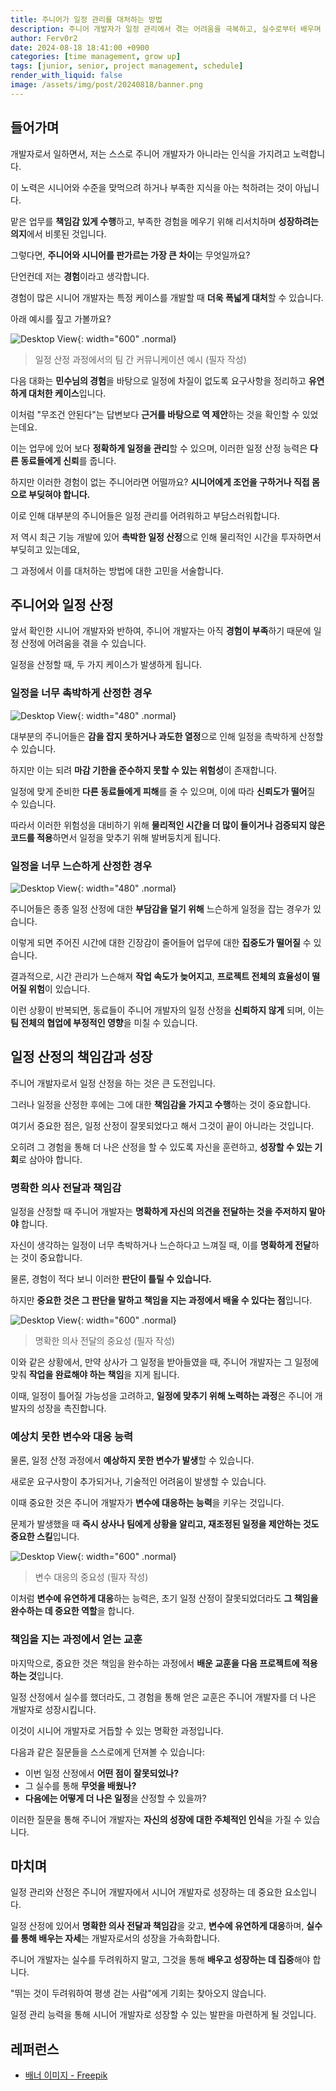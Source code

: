 ```yaml
---
title: 주니어가 일정 관리를 대처하는 방법
description: 주니어 개발자가 일정 관리에서 겪는 어려움을 극복하고, 실수로부터 배우며 성장하는 방법에 대하여
author: Ferv0r2
date: 2024-08-18 18:41:00 +0900
categories: [time management, grow up]
tags: [junior, senior, project management, schedule]
render_with_liquid: false
image: /assets/img/post/20240818/banner.png
---
```


## 들어가며

개발자로서 일하면서, 저는 스스로 주니어 개발자가 아니라는 인식을 가지려고 노력합니다.

이 노력은 시니어와 수준을 맞먹으려 하거나 부족한 지식을 아는 척하려는 것이 아닙니다.

맡은 업무를 **책임감 있게 수행**하고, 부족한 경험을 메우기 위해 리서치하며 **성장하려는 의지**에서 비롯된 것입니다.

그렇다면, **주니어와 시니어를 판가르는 가장 큰 차이**는 무엇일까요?

단언컨데 저는 **경험**이라고 생각합니다.

경험이 많은 시니어 개발자는 특정 케이스를 개발할 때 **더욱 폭넓게 대처**할 수 있습니다.

아래 예시를 짚고 가볼까요?

![Desktop View](/assets/img/post/20240818/communication.png){: width="600" .normal}

> 일정 산정 과정에서의 팀 간 커뮤니케이션 예시 (필자 작성)

다음 대화는 **민수님의 경험**을 바탕으로 일정에 차질이 없도록 요구사항을 정리하고 **유연하게 대처한 케이스**입니다.

이처럼 "무조건 안된다"는 답변보다 **근거를 바탕으로 역 제안**하는 것을 확인할 수 있었는데요.

이는 업무에 있어 보다 **정확하게 일정을 관리**할 수 있으며, 이러한 일정 산정 능력은 **다른 동료들에게 신뢰**를 줍니다.

하지만 이러한 경험이 없는 주니어라면 어떨까요? **시니어에게 조언을 구하거나 직접 몸으로 부딪혀야 합니다.**

이로 인해 대부분의 주니어들은 일정 관리를 어려워하고 부담스러워합니다.

저 역시 최근 기능 개발에 있어 **촉박한 일정 산정**으로 인해 물리적인 시간을 투자하면서 부딪히고 있는데요,

그 과정에서 이를 대처하는 방법에 대한 고민을 서술합니다.

## 주니어와 일정 산정

앞서 확인한 시니어 개발자와 반하여, 주니어 개발자는 아직 **경험이 부족**하기 때문에 일정 산정에 어려움을 겪을 수 있습니다.

일정을 산정할 때, 두 가지 케이스가 발생하게 됩니다.

### 일정을 너무 촉박하게 산정한 경우

![Desktop View](/assets/img/post/20240818/result.jpg){: width="480" .normal}

대부분의 주니어들은 **감을 잡지 못하거나 과도한 열정**으로 인해 일정을 촉박하게 산정할 수 있습니다.

하지만 이는 되려 **마감 기한을 준수하지 못할 수 있는 위험성**이 존재합니다.

일정에 맞게 준비한 **다른 동료들에게 피해**를 줄 수 있으며, 이에 따라 **신뢰도가 떨어**질 수 있습니다.

따라서 이러한 위험성을 대비하기 위해 **물리적인 시간을 더 많이 들이거나 검증되지 않은 코드를 적용**하면서 일정을 맞추기 위해 발버둥치게 됩니다.

### 일정을 너무 느슨하게 산정한 경우

![Desktop View](/assets/img/post/20240818/anything.png){: width="480" .normal}

주니어들은 종종 일정 산정에 대한 **부담감을 덜기 위해** 느슨하게 일정을 잡는 경우가 있습니다.

이렇게 되면 주어진 시간에 대한 긴장감이 줄어들어 업무에 대한 **집중도가 떨어질** 수 있습니다.

결과적으로, 시간 관리가 느슨해져 **작업 속도가 늦어지고**, **프로젝트 전체의 효율성이 떨어질 위험**이 있습니다.

이런 상황이 반복되면, 동료들이 주니어 개발자의 일정 산정을 **신뢰하지 않게** 되며, 이는 **팀 전체의 협업에 부정적인 영향**을 미칠 수 있습니다.

## 일정 산정의 책임감과 성장

주니어 개발자로서 일정 산정을 하는 것은 큰 도전입니다.

그러나 일정을 산정한 후에는 그에 대한 **책임감을 가지고 수행**하는 것이 중요합니다.

여기서 중요한 점은, 일정 산정이 잘못되었다고 해서 그것이 끝이 아니라는 것입니다.

오히려 그 경험을 통해 더 나은 산정을 할 수 있도록 자신을 훈련하고, **성장할 수 있는 기회**로 삼아야 합니다.

### 명확한 의사 전달과 책임감

일정을 산정할 때 주니어 개발자는 **명확하게 자신의 의견을 전달하는 것을 주저하지 말아야** 합니다.

자신이 생각하는 일정이 너무 촉박하거나 느슨하다고 느껴질 때, 이를 **명확하게 전달**하는 것이 중요합니다.

물론, 경험이 적다 보니 이러한 **판단이 틀릴 수 있습니다.**

하지만 **중요한 것은 그 판단을 말하고 책임을 지는 과정에서 배울 수 있다는 점**입니다.

![Desktop View](/assets/img/post/20240818/clearly.png){: width="600" .normal}

> 명확한 의사 전달의 중요성 (필자 작성)

이와 같은 상황에서, 만약 상사가 그 일정을 받아들였을 때, 주니어 개발자는 그 일정에 맞춰 **작업을 완료해야 하는 책임**을 지게 됩니다.

이때, 일정이 틀어질 가능성을 고려하고, **일정에 맞추기 위해 노력하는 과정**은 주니어 개발자의 성장을 촉진합니다.

### 예상치 못한 변수와 대응 능력

물론, 일정 산정 과정에서 **예상하지 못한 변수가 발생**할 수 있습니다.

새로운 요구사항이 추가되거나, 기술적인 어려움이 발생할 수 있습니다.

이때 중요한 것은 주니어 개발자가 **변수에 대응하는 능력**을 키우는 것입니다.

문제가 발생했을 때 **즉시 상사나 팀에게 상황을 알리고, 재조정된 일정을 제안하는 것도 중요한 스킬**입니다.

![Desktop View](/assets/img/post/20240818/suggestion.png){: width="600" .normal}

> 변수 대응의 중요성 (필자 작성)

이처럼 **변수에 유연하게 대응**하는 능력은, 초기 일정 산정이 잘못되었더라도 **그 책임을 완수하는 데 중요한 역할**을 합니다.

### 책임을 지는 과정에서 얻는 교훈

마지막으로, 중요한 것은 책임을 완수하는 과정에서 **배운 교훈을 다음 프로젝트에 적용하는 것**입니다.

일정 산정에서 실수를 했더라도, 그 경험을 통해 얻은 교훈은 주니어 개발자를 더 나은 개발자로 성장시킵니다.

이것이 시니어 개발자로 거듭할 수 있는 명확한 과정입니다.

다음과 같은 질문들을 스스로에게 던져볼 수 있습니다:

- 이번 일정 산정에서 **어떤 점이 잘못되었나?**
- 그 실수를 통해 **무엇을 배웠나?**
- **다음에는 어떻게 더 나은 일정**을 산정할 수 있을까?

이러한 질문을 통해 주니어 개발자는 **자신의 성장에 대한 주체적인 인식**을 가질 수 있습니다.

## 마치며

일정 관리와 산정은 주니어 개발자에서 시니어 개발자로 성장하는 데 중요한 요소입니다.

일정 산정에 있어서 **명확한 의사 전달과 책임감**을 갖고, **변수에 유연하게 대응**하며, **실수를 통해 배우는 자세**는 개발자로서의 성장을 가속화합니다.

주니어 개발자는 실수를 두려워하지 말고, 그것을 통해 **배우고 성장하는 데 집중**해야 합니다.

"뛰는 것이 두려워하여 평생 걷는 사람"에게 기회는 찾아오지 않습니다.

일정 관리 능력을 통해 시니어 개발자로 성장할 수 있는 발판을 마련하게 될 것입니다.

## 레퍼런스

- [배너 이미지 - Freepik](https://kr.freepik.com/free-vector/hand-drawn-business-planning-illustrated_20124605.htm#fromView=search&page=1&position=0&uuid=2d755937-8e77-46da-9354-025daa202a2d)
